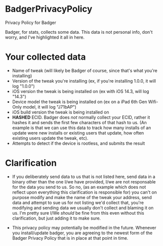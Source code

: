 # BadgerPrivacyPolicy
Privacy Policy for Badger

Badger, for stats, collects some data. This data is not personal info, don't worry, and I've highlighted it all in here.

# Your collected data
- Name of tweak (will likely be Badger of course, since that's what you're installing)
- Version of the tweak you're installing (ex, if you're installing 1.0.0, it will log "1.0.0")
- iOS version the tweak is being installed on (ex with iOS 14.3, will log "14.3")
- Device model the tweak is being installed on (ex on a iPad 6th Gen Wifi-Only model, it will log "J71bAP")
- iOS build version the tweak is being installed on
- **HASHED** ECID. Badger does *not* normally collect your ECID, rather it hashes it and sends the first few characters of that hash to us. (An example is that we can use this data to track how many installs of an update were new installs or existing users that update, how often existing users update the tweak, etc).
- Attempts to detect if the device is rootless, and submits the result

# Clarification
- If you deliberately send data to us that is not listed here, send data in a binary other than the one I/we have provided, I/we are not responsable for the data you send to us. So no, (as an example which does not reflect upon everything this clarification is responsible for) you can't on purpose modify and make the name of the tweak your address, send data and attempt to sue us for not listing we'd collect that, you're modifying and sending data we usually don't collect and blaming it on us. I'm pretty sure I/We *should* be fine from this even without this clarification, but just adding it to make sure.

- This privacy policy may potentially be modified in the future. Whenever you install/update badger, you are agreeing to the newest form of the Badger Privacy Policy that is in place at that point in time.
